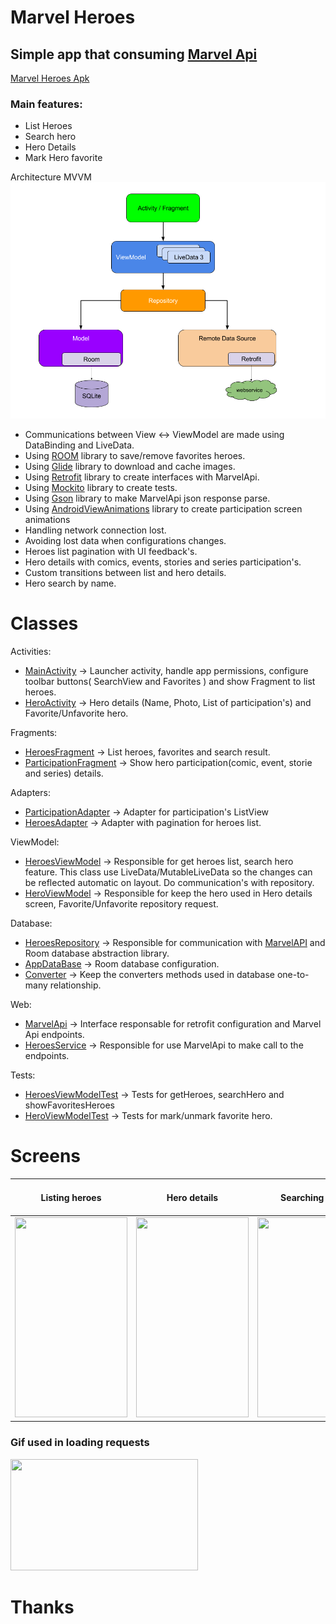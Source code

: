 # Marvel Heroes

## Simple app that consuming [Marvel Api](https://developer.marvel.com/)

[Marvel Heroes Apk](https://drive.google.com/open?id=1H08RvQBWIa9015fXhXubPnEzNnmX7JSR)

### Main features:
- List Heroes
- Search hero
- Hero Details
- Mark Hero favorite

Architecture
MVVM
![alt tag](/imgs/googleArchitecture.png)

- Communications between View <-> ViewModel are made using DataBinding and LiveData. 
- Using [ROOM](https://developer.android.com/topic/libraries/architecture/room) library to save/remove favorites heroes.
- Using [Glide](https://github.com/bumptech/glide) library to download and cache images.
- Using [Retrofit](https://square.github.io/retrofit/) library to create interfaces with MarvelApi.
- Using [Mockito](https://github.com/mockito/mockito) library to create tests.
- Using [Gson](https://github.com/google/gson) library to make MarvelApi json response parse.
- Using [AndroidViewAnimations](https://github.com/daimajia/AndroidViewAnimations) library to create participation screen animations
- Handling network connection lost.
- Avoiding lost data when configurations changes.
- Heroes list pagination with UI feedback\'s.
- Hero details with comics, events, stories and series participation\'s.
- Custom transitions between list and hero details.
- Hero search by name.

# Classes
Activities:
- [MainActivity](app/src/main/java/com/hlandim/marvelheroes/MainActivity.kt) -> Launcher activity, handle app permissions, configure toolbar buttons( SearchView and Favorites ) and show Fragment to list heroes.
- [HeroActivity](app/src/main/java/com/hlandim/marvelheroes/view/details/HeroActivity.kt) -> Hero details (Name, Photo, List of participation\'s) and Favorite/Unfavorite hero.

Fragments: 
- [HeroesFragment](app/src/main/java/com/hlandim/marvelheroes/view/list/HeroesFragment.kt) -> List heroes, favorites and search result.
- [ParticipationFragment](app/src/main/java/com/hlandim/marvelheroes/view/details/ParticipationFragment.kt) -> Show hero participation(comic, event, storie and series) details.

Adapters:
- [ParticipationAdapter](app/src/main/java/com/hlandim/marvelheroes/view/details/ParticipationAdapter.kt) -> Adapter for participation\'s ListView 
- [HeroesAdapter](app/src/main/java/com/hlandim/marvelheroes/view/list/HeroesAdapter.kt) -> Adapter with pagination for heroes list.

ViewModel:
- [HeroesViewModel](app/src/main/java/com/hlandim/marvelheroes/viewmodel/HeroesViewModel.kt) -> Responsible for get heroes list, search hero feature. This class use LiveData/MutableLiveData so the changes can be reflected automatic on layout. Do communication\'s with repository.
- [HeroViewModel](app/src/main/java/com/hlandim/marvelheroes/viewmodel/HeroViewModel.kt) -> Responsible for keep the hero used in Hero details screen, Favorite/Unfavorite repository request.

Database:
- [HeroesRepository](app/src/main/java/com/hlandim/marvelheroes/database/HeroesRepository.kt) -> Responsible for communication with [MarvelAPI](https://developer.marvel.com/) and Room database abstraction library.
- [AppDataBase](app/src/main/java/com/hlandim/marvelheroes/database/AppDataBase.kt) -> Room database configuration.
- [Converter](app/src/main/java/com/hlandim/marvelheroes/database/Converter.kt) -> Keep the converters methods used in database one-to-many relationship.

Web:
- [MarvelApi](app/src/main/java/com/hlandim/marvelheroes/web/mavel/MarvelApi.kt) -> Interface responsable for retrofit configuration and Marvel Api endpoints.
- [HeroesService](app/src/main/java/com/hlandim/marvelheroes/web/mavel/HeroesService.kt) -> Responsible for use MarvelApi to make call to the endpoints.

Tests:
- [HeroesViewModelTest](app/src/test/java/com/hlandim/marvelheroes/viewmodel/HeroesViewModelTest.kt) -> Tests for getHeroes, searchHero and showFavoritesHeroes
- [HeroViewModelTest](app/src/test/java/com/hlandim/marvelheroes/viewmodel/HeroViewModelTest.kt) -> Tests for mark/unmark favorite hero.


# Screens

 Listing heroes             |  Hero details             | Searching Hero             | Listing favorites heroes              
:-------------------------:|:-------------------------:|:-------------------------:|:-------------------------
<img src="https://github.com/hlandim/MarvelHeroes/tree/master/imgs/imgs/listing.gif" width="180" height="320">  |    <img src="https://github.com/hlandim/MarvelHeroes/tree/master/imgs/imgs/hero_details.gif" width="180" height="320">  |    <img src="https://github.com/hlandim/MarvelHeroes/tree/master/imgs/imgs/searching.gif" width="180" height="320">  |    <img src="imgs/favorites.gif" width="180" height="320">


<p>
 <h3>Gif used in loading requests</h3>
  <img src="https://github.com/hlandim/MarvelHeroes/blob/development/app/src/main/res/raw/search_hero_loading.gif" width="300" height="178">
  <h1>Thanks</h1>
</p>
